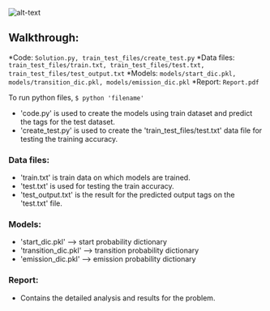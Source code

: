 ![alt-text](https://github.com/shrebox/Natural-Language-Processing/blob/master/4.%20HMM%20-%20Veterbi/Problem_Statement.jpg)

## Walkthrough:

*Code: ```Solution.py, train_test_files/create_test.py```
*Data files: ```train_test_files/train.txt, train_test_files/test.txt, train_test_files/test_output.txt```
*Models: ```models/start_dic.pkl, models/transition_dic.pkl, models/emission_dic.pkl```
*Report: ```Report.pdf```

To run python files, ```$ python 'filename'```

* 'code.py' is used to create the models using train dataset and predict the tags for the test dataset. 
* 'create_test.py' is used to create the 'train_test_files/test.txt' data file for testing the training accuracy.

### Data files:

* 'train.txt' is train data on which models are trained.
* 'test.txt' is used for testing the train accuracy.
* 'test_output.txt' is the result for the predicted output tags on the 'test.txt' file.

### Models:

* 'start_dic.pkl' --> start probability dictionary
* 'transition_dic.pkl' --> transition probability dictionary
* 'emission_dic.pkl' --> emission probability dictionary

### Report:

* Contains the detailed analysis and results for the problem.
